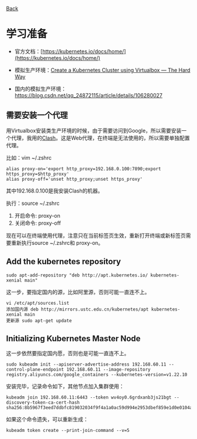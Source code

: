 [Back](.)  

# 学习准备

* 官方文档：[https://kubernetes.io/docs/home/](https://kubernetes.io/docs/home/)

* 模拟生产环境：[Create a Kubernetes Cluster using Virtualbox — The Hard Way](https://medium.com/@mojabi.rafi/create-a-kubernetes-cluster-using-virtualbox-and-without-vagrant-90a14d791617)
* 国内的模拟生产环境：https://blog.csdn.net/qq_24872115/article/details/106280027

## 需要安装一个代理

用Virtualbox安装类生产环境的时候，由于需要访问到Google，所以需要安装一个代理，我用的[Clash](https://mxy493.xyz/2020101017609/)。这是Web代理，在终端是无法使用的，所以需要单独配置代理。

比如：vim ~/.zshrc

```
alias proxy-on='export http_proxy=192.168.0.100:7890;export https_proxy=$http_proxy'
alias proxy-off='unset http_proxy;unset https_proxy' 
```

其中192.168.0.100是我安装Clash的机器。

执行：source ~/.zshrc

1. 开启命令: proxy-on
2. 关闭命令: proxy-off

现在可以在终端使用代理，注意只在当前标签页生效，重新打开终端或新标签页需要重新执行source ~/.zshrc和 proxy-on。

## Add the kubernetes repository

```
sudo apt-add-repository "deb http://apt.kubernetes.io/ kubernetes-xenial main"
```

这一步，要指定国内的源，比如阿里源，否则可能一直连不上。

```
vi /etc/apt/sources.list
添加国内源 deb http://mirrors.ustc.edu.cn/kubernetes/apt kubernetes-xenial main
更新源 sudo apt-get update
```

## Initializing Kubernetes Master Node

这一步依然要指定国内愿，否则也是可能一直连不上。

```
sudo kubeadm init --apiserver-advertise-address 192.168.60.11 --control-plane-endpoint 192.168.60.11 --image-repository registry.aliyuncs.com/google_containers --kubernetes-version=v1.22.10
```

安装完毕，记录命令如下，其他节点加入集群使用：

```
kubeadm join 192.168.60.11:6443 --token wv4oy0.6grdxanb3js21bgt --discovery-token-ca-cert-hash sha256:8b5967f3eed7ddbfc819032034f9f4a1a0ac59d994e2953dbef859e1d0e0104a
```

如果这个命令遗失，可以重新生成：

```
kubeadm token create --print-join-command --v=5
```

